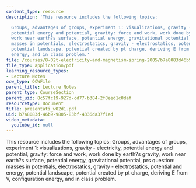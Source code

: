 ```yaml
---
content_type: resource
description: 'This resource includes the following topics:

  Groups, advantages of groups, experiment 1: visualizations, gravity - electricity,
  potential energy and potential, gravity: force and work, work done by earth?s gravity,
  work near earth?s surface, potential energy, gravitational potential, prs question:
  masses in potentials, electrostatics, gravity - electrostatics, potential and energy,
  potential landscape, potential created by pt charge, deriving E from V, configuration
  energy, and in class problem.'
file: /courses/8-02t-electricity-and-magnetism-spring-2005/b7a8083d46b9980583bf4336da37f1ed_presentati_w02d1.pdf
file_type: application/pdf
learning_resource_types:
- Lecture Notes
ocw_type: OCWFile
parent_title: Lecture Notes
parent_type: CourseSection
parent_uid: 8c57fc19-927d-cd77-b384-2f8eed1c0daf
resourcetype: Document
title: presentati_w02d1.pdf
uid: b7a8083d-46b9-9805-83bf-4336da37f1ed
video_metadata:
  youtube_id: null
---
```

This resource includes the following topics:
Groups, advantages of groups, experiment 1: visualizations, gravity - electricity, potential energy and potential, gravity: force and work, work done by earth?s gravity, work near earth?s surface, potential energy, gravitational potential, prs question: masses in potentials, electrostatics, gravity - electrostatics, potential and energy, potential landscape, potential created by pt charge, deriving E from V, configuration energy, and in class problem.

